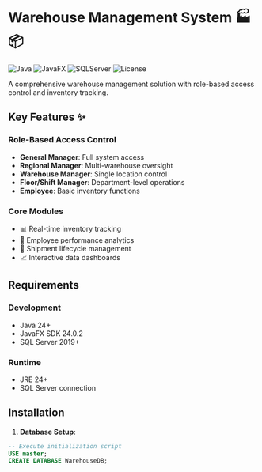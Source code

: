 # Warehouse Management System 🏭📦

![Java](https://img.shields.io/badge/Java-17%2B-blue)
![JavaFX](https://img.shields.io/badge/JavaFX-24-orange)
![SQLServer](https://img.shields.io/badge/Database-SQL_Server-red)
![License](https://img.shields.io/badge/License-MIT-green)

A comprehensive warehouse management solution with role-based access control and inventory tracking.

## Key Features ✨

### Role-Based Access Control
- **General Manager**: Full system access
- **Regional Manager**: Multi-warehouse oversight
- **Warehouse Manager**: Single location control  
- **Floor/Shift Manager**: Department-level operations
- **Employee**: Basic inventory functions

### Core Modules
- 📊 Real-time inventory tracking
- 👥 Employee performance analytics
- 🚚 Shipment lifecycle management
- 📈 Interactive data dashboards

## Requirements

### Development
- Java 24+
- JavaFX SDK 24.0.2
- SQL Server 2019+

### Runtime
- JRE 24+
- SQL Server connection

## Installation

1. **Database Setup**:
```sql
-- Execute initialization script
USE master;
CREATE DATABASE WarehouseDB;
